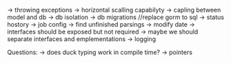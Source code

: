 -> throwing exceptions
-> horizontal scalling capabilyty
-> capling between model and db
-> db isolation
-> db migrations //replace gorm to sql
-> status hostory
-> job config
-> find unfinished parsings
-> modify date
-> interfaces should be exposed but not required
-> maybe we should separate interfaces and emplementations
-> logging

Questions:
-> does duck typing work in compile time?
-> pointers
